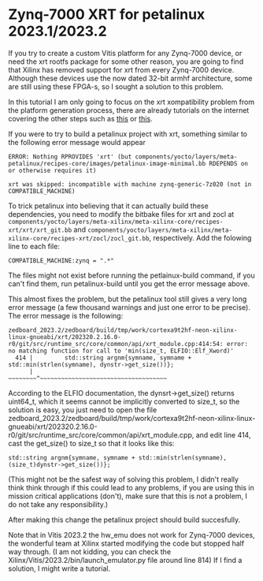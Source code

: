 # Zynq-7000 XRT for petalinux 2023.1/2023.2

If you try to create a custom Vitis platform for any Zynq-7000 device, or need the xrt rootfs package for some other reason, you are going to find that Xilinx has removed support for xrt from every Zynq-7000 device. Although these devices use the now dated 32-bit armhf architecture, some are still using these FPGA-s, so I sought a solution to this problem.

In this tutorial I am only going to focus on the xrt xompatibility problem from the platform generation process, there are already tutorials on the internet covering the other steps such as [this](https://www.hackster.io/news/microzed-chronicles-microzed-zynq-7000-vitis-platform-creation-df25e1054fb6) or [this](https://www.hackster.io/anujvaishnav20/building-custom-sdsoc-platform-with-petalinux-268bfd).

If you were to try to build a petalinux project with xrt, something similar to the following error message would appear
```
ERROR: Nothing RPROVIDES 'xrt' (but components/yocto/layers/meta-petalinux/recipes-core/images/petalinux-image-minimal.bb RDEPENDS on or otherwise requires it)

xrt was skipped: incompatible with machine zynq-generic-7z020 (not in COMPATIBLE_MACHINE)
```
To trick petalinux into believing that it can actually build these dependencies, you need to modify the bitbake files for xrt and zocl at ```components/yocto/layers/meta-xilinx/meta-xilinx-core/recipes-xrt/xrt/xrt_git.bb``` and ```components/yocto/layers/meta-xilinx/meta-xilinx-core/recipes-xrt/zocl/zocl_git.bb```, respectively. Add the folowing line to each file:
```
COMPATIBLE_MACHINE:zynq = ".*"
```
The files might not exist before running the petlainux-build command, if you can't find them, run petalinux-build until you get the error message above.

This almost fixes the problem, but the petalinux tool still gives a very long error message (a few thousand warnings and just one error to be precise). The error message is the following:
```
zedboard_2023.2/zedboard/build/tmp/work/cortexa9t2hf-neon-xilinx-linux-gnueabi/xrt/202320.2.16.0-r0/git/src/runtime_src/core/common/api/xrt_module.cpp:414:54: error: no matching function for call to 'min(size_t, ELFIO::Elf_Xword)'
  414 |         std::string argnm{symname, symname + std::min(strlen(symname), dynstr->get_size())};
      |                                              ~~~~~~~~^~~~~~~~~~~~~~~~~~~~~~~~~~~~~~~~~~~~~
```
According to the ELFIO documentation, the dynsrt->get_size() returns uint64_t, which it seems cannot be implicitly converted to size_t, so the solution is easy, you just need to open the file zedboard_2023.2/zedboard/build/tmp/work/cortexa9t2hf-neon-xilinx-linux-gnueabi/xrt/202320.2.16.0-r0/git/src/runtime_src/core/common/api/xrt_module.cpp, and edit line 414, cast the get_size() to size_t so that it looks like this:
```
std::string argnm{symname, symname + std::min(strlen(symname), (size_t)dynstr->get_size())};
```
(This might not be the safest way of solving this problem, I didn't really think think through if this could lead to any problems, if you are using this in mission critical applications (don't), make sure that this is not a problem, I do not take any responsibility.)

After making this change the petalinux project should build succesfully.

Note that in Vitis 2023.2 the hw_emu does not work for Zynq-7000 devices, the wonderful team at Xilinx started modifying the code but stopped half way through. (I am not kidding, you can check the Xilinx/Vitis/2023.2/bin/launch_emulator.py file around line 814) If I find a solution, I might write a tutorial.
